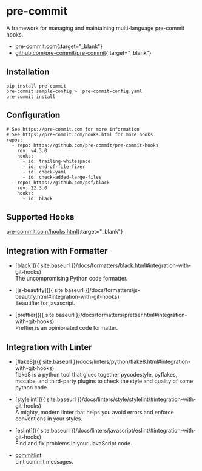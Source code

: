 # pre-commit

A framework for managing and maintaining multi-language pre-commit hooks.

- [pre-commit.com](https://pre-commit.com/){:target="_blank"}
- [github.com/pre-commit/pre-commit](https://github.com/pre-commit/pre-commit){:target="_blank"}

## Installation

```shell
pip install pre-commit
pre-commit sample-config > .pre-commit-config.yaml
pre-commit install
```

## Configuration

```shell
# See https://pre-commit.com for more information
# See https://pre-commit.com/hooks.html for more hooks
repos:
  - repo: https://github.com/pre-commit/pre-commit-hooks
    rev: v4.3.0
    hooks:
      - id: trailing-whitespace
      - id: end-of-file-fixer
      - id: check-yaml
      - id: check-added-large-files
  - repo: https://github.com/psf/black
    rev: 22.3.0
    hooks:
      - id: black
```

## Supported Hooks

[pre-commit.com/hooks.html](https://pre-commit.com/hooks.html){:target="_blank"}

## Integration with Formatter

- [black]({{ site.baseurl }}/docs/formatters/black.html#integration-with-git-hooks)  
   The uncompromising Python code formatter.

- [js-beautify]({{ site.baseurl }}/docs/formatters/js-beautify.html#integration-with-git-hooks)  
   Beautifier for javascript.

- [prettier]({{ site.baseurl }}/docs/formatters/prettier.html#integration-with-git-hooks)  
   Prettier is an opinionated code formatter.

## Integration with Linter

- [flake8]({{ site.baseurl }}/docs/linters/python/flake8.html#integration-with-git-hooks)  
   flake8 is a python tool that glues together pycodestyle, pyflakes, mccabe, and third-party plugins to check the style and quality of some python code.

- [stylelint]({{ site.baseurl }}/docs/linters/style/stylelint/#integration-with-git-hooks)  
   A mighty, modern linter that helps you avoid errors and enforce conventions in your styles.

- [eslint]({{ site.baseurl }}/docs/linters/javascript/eslint/#integration-with-git-hooks)  
   Find and fix problems in your JavaScript code.

- [commitlint](commitlint.html#integration-with-pre-commit)  
   Lint commit messages.
